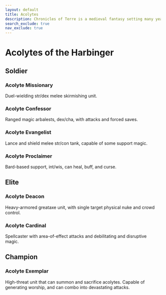 ```yaml
---
layout: default
title: Acolytes
description: Chronicles of Terre is a medieval fantasy setting many years in the writing.
search_exclude: true
nav_exclude: true
---
```


# Acolytes of the Harbinger

## Soldier

### Acolyte Missionary

Duel-wielding str/dex melee skirmishing unit.

### Acolyte Confessor

Ranged magic arbalests, dex/cha, with attacks and forced saves.

### Acolyte Evangelist

Lance and shield melee str/con tank, capable of some support magic.

### Acolyte Proclaimer

Bard-based support, int/wis, can heal, buff, and curse.

## Elite

### Acolyte Deacon

Heavy-armored greataxe unit, with single target physical nuke and crowd control.

### Acolyte Cardinal

Spellcaster with area-of-effect attacks and debilitating and disruptive magic.

## Champion

### Acolyte Exemplar

High-threat unit that can summon and sacrifice acolytes. Capable of generating worship, and can combo into devastating attacks.